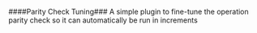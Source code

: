 ####Parity Check Tuning###
A simple plugin to fine-tune the operation parity check so it can automatically be run in increments

